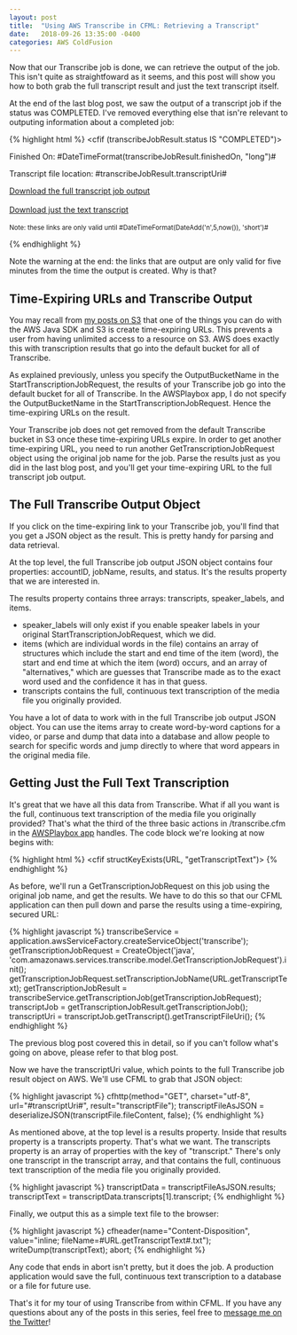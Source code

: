 ```yaml
---
layout: post
title:  "Using AWS Transcribe in CFML: Retrieving a Transcript"
date:   2018-09-26 13:35:00 -0400
categories: AWS ColdFusion
---
```

Now that our Transcribe job is done, we can retrieve the output of the job. This isn't quite as straightfoward as it seems, and this post will show you how to both grab the full transcript result and just the text transcript itself.

At the end of the last blog post, we saw the output of a transcript job if the status was COMPLETED. I've removed everything else that isn're relevant to outputing information about a completed job:

{% highlight html %}
  <cfif (transcribeJobResult.status IS "COMPLETED")>
    <p>Finished On: #DateTimeFormat(transcribeJobResult.finishedOn, "long")#</p>
    <p>Transcript file location: #transcribeJobResult.transcriptUri#</p>
    <p><a href="#transcribeJobResult.transcriptUri#" download>Download the full transcript job output</a>
    <br/><br/><a href="transcribe.cfm?getTranscriptText=#transcribeJobResult.jobName#" download>Download just the text transcript</a>
    <br/><br/><small>Note: these links are only valid until #DateTimeFormat(DateAdd('n',5,now()), 'short')#</small></p>
{% endhighlight %}

Note the warning at the end: the links that are output are only valid for five minutes from the time the output is created. Why is that?

## Time-Expiring URLs and Transcribe Output

You may recall from [my posts on S3](https://brianklaas.net/aws/coldfusion/2018/05/26/Using-Simple-Storage-Service-in-CFML-Part-2.html) that one of the things you can do with the AWS Java SDK and S3 is create time-expiring URLs. This prevents a user from having unlimited access to a resource on S3. AWS does exactly this with transcription results that go into the default bucket for all of Transcribe. 

As explained previously, unless you specify the OutputBucketName in the StartTranscriptionJobRequest, the results of your Transcribe job go into the default bucket for all of Transcribe. In the AWSPlaybox app, I do not specify the OutputBucketName in the StartTranscriptionJobRequest. Hence the time-expiring URLs on the result.

Your Transcribe job does not get removed from the default Transcribe bucket in S3 once these time-expiring URLs expire. In order to get another time-expiring URL, you need to run another GetTranscriptionJobRequest object using the original job name for the job. Parse the results just as you did in the last blog post, and you'll get your time-expiring URL to the full transcript job output.

## The Full Transcribe Output Object

If you click on the time-expiring link to your Transcribe job, you'll find that you get a JSON object as the result. This is pretty handy for parsing and data retrieval.

At the top level, the full Transcribe job output JSON object contains four properties: accountID, jobName, results, and status. It's the results property that we are interested in.

The results property contains three arrays: transcripts, speaker_labels, and items.

- speaker_labels will only exist if you enable speaker labels in your original StartTranscriptionJobRequest, which we did.
- items (which are individual words in the file) contains an array of structures which include the start and end time of the item (word), the start and end time at which the item (word) occurs, and an array of "alternatives," which are guesses that Transcribe made as to the exact word used and the confidence it has in that guess.
- transcripts contains the full, continuous text transcription of the media file you originally provided.

You have a lot of data to work with in the full Transcribe job output JSON object. You can use the items array to create word-by-word captions for a video, or parse and dump that data into a database and allow people to search for specific words and jump directly to where that word appears in the original media file.

## Getting Just the Full Text Transcription

It's great that we have all this data from Transcribe. What if all you want is the full, continuous text transcription of the media file you originally provided? That's what the third of the three basic actions in /transcribe.cfm in the [AWSPlaybox app](https://github.com/brianklaas/awsPlaybox) handles. The code block we're looking at now begins with:

{% highlight html %}
<cfif structKeyExists(URL, "getTranscriptText")>
{% endhighlight %}

As before, we'll run a GetTranscriptionJobRequest on this job using the original job name, and get the results. We have to do this so that our CFML application can then pull down and parse the results using a time-expiring, secured URL:

{% highlight javascript %}
transcribeService = application.awsServiceFactory.createServiceObject('transcribe');
getTranscriptionJobRequest = CreateObject('java', 'com.amazonaws.services.transcribe.model.GetTranscriptionJobRequest').init();
getTranscriptionJobRequest.setTranscriptionJobName(URL.getTranscriptText);
getTranscriptionJobResult = transcribeService.getTranscriptionJob(getTranscriptionJobRequest);
transcriptJob = getTranscriptionJobResult.getTranscriptionJob();
transcriptUri = transcriptJob.getTranscript().getTranscriptFileUri();
{% endhighlight %}

The previous blog post covered this in detail, so if you can't follow what's going on above, please refer to that blog post.

Now we have the transcriptUri value, which points to the full Transcribe job result object on AWS. We'll use CFML to grab that JSON object:

{% highlight javascript %}
cfhttp(method="GET", charset="utf-8", url="#transcriptUri#", result="transcriptFile");
transcriptFileAsJSON = deserializeJSON(transcriptFile.fileContent, false);
{% endhighlight %}

As mentioned above, at the top level is a results property. Inside that results property is a transcripts property. That's what we want. The transcripts property is an array of properties with the key of "transcript." There's only one transcript in the transcript array, and that contains the full, continuous text transcription of the media file you originally provided.

{% highlight javascript %}
transcriptData = transcriptFileAsJSON.results;
transcriptText = transcriptData.transcripts[1].transcript;
{% endhighlight %}

Finally, we output this as a simple text file to the browser:

{% highlight javascript %}
cfheader(name="Content-Disposition", value="inline; fileName=#URL.getTranscriptText#.txt");
writeDump(transcriptText);
abort;
{% endhighlight %}

Any code that ends in abort isn't pretty, but it does the job. A production application would save the full, continuous text transcription to a database or a file for future use.

That's it for my tour of using Transcribe from within CFML. If you have any questions about any of the posts in this series, feel free to <a href="https://twitter.com/brian_klaas">message me on the Twitter</a>!